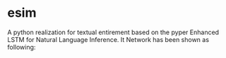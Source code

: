 # esim
A python realization for textual entirement based on the pyper Enhanced LSTM for Natural Language Inference.
It Network has been shown as following:
